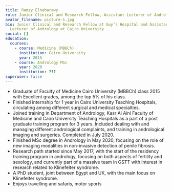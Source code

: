 ```yaml
---
title: Ramzy Elnabarawy
role: Junior Clinical and Research Fellow, Assistant Lecturer of Andrology
avatar_filename: picture-1.jpg
bio: Junior Clinical and Research Fellow at Guy’s Hospital and Assistant
  Lecturer of Andrology at Cairo University
social: []
education:
  courses:
    - course: Medicine (MBBCh)
      institution: Cairo University
      year: 2015
    - course: Andrology MSc
      year: 2020
      institution: ???
superuser: false
---
```

* Graduate of Faculty of Medicine Cairo University (MBBCh) class 2015 with Excellent grades, among the top 5% of his class.
* Finished internship for 1 year in Cairo University Teaching Hospitals, circulating among different surgical and medical specialties.
* Joined training in Department of Andrology, Kasr Al Aini Faculty of Medicine and Cairo University Teaching Hospitals as a part of a post graduate training program for 3 years. Included dealing with and managing different andrological complaints, and training in andrological imaging and surgeries. Completed in July 2020.
* Finished MSc degree in Andrology in May 2020, focusing on the role of new imaging modalities in non-invasive detection of penile fibrosis.
* Research path started since May 2017, with the start of the residency training program in andrology, focusing on both aspects of fertility and sexology, and currently part of a massive team in GSTT with interest in research related to Klinefelter syndrome.
* A PhD student, joint between Egypt and UK, with the main focus on Klinefelter syndrome.
* Enjoys travelling and safaris, motor sports